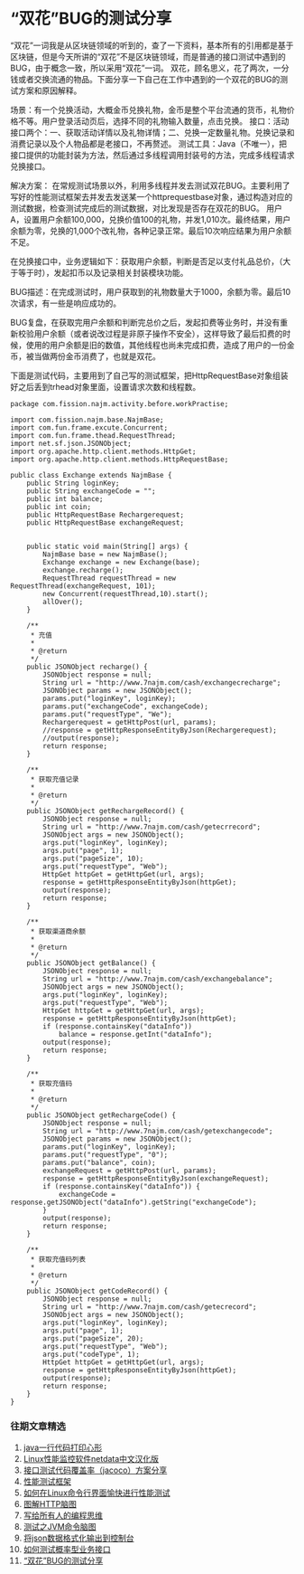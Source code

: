 # “双花”BUG的测试分享



“双花”一词我是从区块链领域的听到的，查了一下资料，基本所有的引用都是基于区块链，但是今天所讲的“双花”不是区块链领域，而是普通的接口测试中遇到的BUG，由于概念一致，所以采用“双花”一词。
双花，顾名思义，花了两次，一分钱或者交换流通的物品。下面分享一下自己在工作中遇到的一个双花的BUG的测试方案和原因解释。

场景：有一个兑换活动，大概金币兑换礼物，金币是整个平台流通的货币，礼物价格不等。用户登录活动页后，选择不同的礼物输入数量，点击兑换。
接口：活动接口两个：一、获取活动详情以及礼物详情；二、兑换一定数量礼物。兑换记录和消费记录以及个人物品都是老接口，不再赘述。
测试工具：Java（不唯一），把接口提供的功能封装为方法，然后通过多线程调用封装号的方法，完成多线程请求兑换接口。

解决方案：
在常规测试场景以外，利用多线程并发去测试双花BUG。主要利用了写好的性能测试框架去并发去发送某一个httprequestbase对象，通过构造对应的测试数据，检查测试完成后的测试数据，对比发现是否存在双花的BUG。
用户A，设置用户余额100,000，兑换价值100的礼物，并发1,010次。最终结果，用户余额为零，兑换的1,000个改礼物，各种记录正常。最后10次响应结果为用户余额不足。

在兑换接口中，业务逻辑如下：获取用户余额，判断是否足以支付礼品总价，（大于等于时），发起扣币以及记录相关封装模块功能。

BUG描述：在完成测试时，用户获取到的礼物数量大于1000，余额为零。最后10次请求，有一些是响应成功的。

BUG复盘，在获取完用户余额和判断完总价之后，发起扣费等业务时，并没有重新校验用户余额（或者说改过程是非原子操作不安全），这样导致了最后扣费的时候，使用的用户余额是旧的数值，其他线程也尚未完成扣费，造成了用户的一份金币，被当做两份金币消费了，也就是双花。

下面是测试代码，主要用到了自己写的测试框架，把HttpRequestBase对象组装好之后丢到trhead对象里面，设置请求次数和线程数。

```
package com.fission.najm.activity.before.workPractise;

import com.fission.najm.base.NajmBase;
import com.fun.frame.excute.Concurrent;
import com.fun.frame.thead.RequestThread;
import net.sf.json.JSONObject;
import org.apache.http.client.methods.HttpGet;
import org.apache.http.client.methods.HttpRequestBase;

public class Exchange extends NajmBase {
	public String loginKey;
	public String exchangeCode = "";
	public int balance;
	public int coin;
	public HttpRequestBase Rechargerequest;
	public HttpRequestBase exchangeRequest;


	public static void main(String[] args) {
		NajmBase base = new NajmBase();
		Exchange exchange = new Exchange(base);
		exchange.recharge();
		RequestThread requestThread = new RequestThread(exchangeRequest, 101);
		new Concurrent(requestThread,10).start();
		allOver();
	}

	/**
	 * 充值
	 *
	 * @return
	 */
	public JSONObject recharge() {
		JSONObject response = null;
		String url = "http://www.7najm.com/cash/exchangecrecharge";
		JSONObject params = new JSONObject();
		params.put("loginKey", loginKey);
		params.put("exchangeCode", exchangeCode);
		params.put("requestType", "We");
		Rechargerequest = getHttpPost(url, params);
		//response = getHttpResponseEntityByJson(Rechargerequest);
		//output(response);
		return response;
	}

	/**
	 * 获取充值记录
	 *
	 * @return
	 */
	public JSONObject getRechargeRecord() {
		JSONObject response = null;
		String url = "http://www.7najm.com/cash/getecrrecord";
		JSONObject args = new JSONObject();
		args.put("loginKey", loginKey);
		args.put("page", 1);
		args.put("pageSize", 10);
		args.put("requestType", "Web");
		HttpGet httpGet = getHttpGet(url, args);
		response = getHttpResponseEntityByJson(httpGet);
		output(response);
		return response;
	}

	/**
	 * 获取渠道商余额
	 *
	 * @return
	 */
	public JSONObject getBalance() {
		JSONObject response = null;
		String url = "http://www.7najm.com/cash/exchangebalance";
		JSONObject args = new JSONObject();
		args.put("loginKey", loginKey);
		args.put("requestType", "Web");
		HttpGet httpGet = getHttpGet(url, args);
		response = getHttpResponseEntityByJson(httpGet);
		if (response.containsKey("dataInfo"))
			balance = response.getInt("dataInfo");
		output(response);
		return response;
	}

	/**
	 * 获取充值码
	 *
	 * @return
	 */
	public JSONObject getRechargeCode() {
		JSONObject response = null;
		String url = "http://www.7najm.com/cash/getexchangecode";
		JSONObject params = new JSONObject();
		params.put("loginKey", loginKey);
		params.put("requestType", "0");
		params.put("balance", coin);
		exchangeRequest = getHttpPost(url, params);
		response = getHttpResponseEntityByJson(exchangeRequest);
		if (response.containsKey("dataInfo")) {
			exchangeCode = response.getJSONObject("dataInfo").getString("exchangeCode");
		}
		output(response);
		return response;
	}

	/**
	 * 获取充值码列表
	 *
	 * @return
	 */
	public JSONObject getCodeRecord() {
		JSONObject response = null;
		String url = "http://www.7najm.com/cash/getecrecord";
		JSONObject args = new JSONObject();
		args.put("loginKey", loginKey);
		args.put("page", 1);
		args.put("pageSize", 20);
		args.put("requestType", "Web");
		args.put("codeType", 1);
		HttpGet httpGet = getHttpGet(url, args);
		response = getHttpResponseEntityByJson(httpGet);
		output(response);
		return response;
	}
}

```

### 往期文章精选

1. [java一行代码打印心形](https://mp.weixin.qq.com/s/QPSryoSbViVURpSa9QXtpg)
2. [Linux性能监控软件netdata中文汉化版](https://mp.weixin.qq.com/s/fdXtK-5WwKnxjLZdyg6-nA)
3. [接口测试代码覆盖率（jacoco）方案分享](https://mp.weixin.qq.com/s/D73Sq6NLjeRKN8aCpGLOjQ)
4. [性能测试框架](https://mp.weixin.qq.com/s/3_09j7-5ex35u30HQRyWug)
5. [如何在Linux命令行界面愉快进行性能测试](https://mp.weixin.qq.com/s/fwGqBe1SpA2V0lPfAOd04Q)
6. [图解HTTP脑图](https://mp.weixin.qq.com/s/100Vm8FVEuXs0x6rDGTipw)
7. [写给所有人的编程思维](https://mp.weixin.qq.com/s/Oj33UCnYfbUgzsBzEm2GPQ)
8. [测试之JVM命令脑图](https://mp.weixin.qq.com/s/qprqyv0j3SCvGw1HMjbaMQ)
9. [将json数据格式化输出到控制台](https://mp.weixin.qq.com/s/2IPwvh-33Ov2jBh0_L8shA)
10. [如何测试概率型业务接口](https://mp.weixin.qq.com/s/kUVffhjae3eYivrGqo6ZMg)
11. [“双花”BUG的测试分享](https://mp.weixin.qq.com/s/0dsBsssNfg-seJ_tu9zFaQ)

